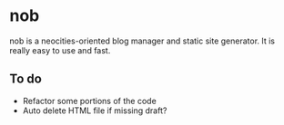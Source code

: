 # nob
nob is a neocities-oriented blog manager and static site generator. It is
really easy to use and fast.

## To do
* Refactor some portions of the code
* Auto delete HTML file if missing draft?
